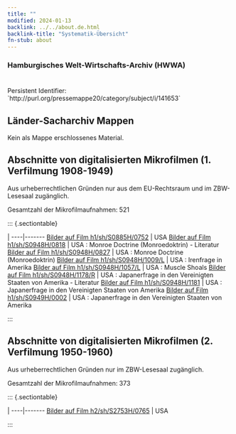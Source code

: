 ```yaml
---
title: ""
modified: 2024-01-13
backlink: ../../about.de.html
backlink-title: "Systematik-Übersicht"
fn-stub: about
---
```


### Hamburgisches Welt-Wirtschafts-Archiv (HWWA)

# 

<div class="hint">Persistent Identifier: `http://purl.org/pressemappe20/category/subject/i/141653`</div>







## Länder-Sacharchiv Mappen





Kein als Mappe erschlossenes Material.



<a id="filmsections" />

## Abschnitte von digitalisierten Mikrofilmen (1. Verfilmung 1908-1949)

<p>Aus urheberrechtlichen Gründen nur aus dem EU-Rechtsraum und im ZBW-Lesesaal zugänglich.</p>


<p>Gesamtzahl der Mikrofilmaufnahmen: 521</p>





::: {.sectiontable}

 | 
----|-------
<a class="btn" href="https://pm20.zbw.eu/film/h1/sh/S0885H/0752" rel="nofollow">Bilder auf Film h1/sh/S0885H/0752</a> | USA
<a class="btn" href="https://pm20.zbw.eu/film/h1/sh/S0948H/0818" rel="nofollow">Bilder auf Film h1/sh/S0948H/0818</a> | USA : Monroe Doctrine (Monroedoktrin) - Literatur
<a class="btn" href="https://pm20.zbw.eu/film/h1/sh/S0948H/0827" rel="nofollow">Bilder auf Film h1/sh/S0948H/0827</a> | USA : Monroe Doctrine (Monroedoktrin)
<a class="btn" href="https://pm20.zbw.eu/film/h1/sh/S0948H/1009/L" rel="nofollow">Bilder auf Film h1/sh/S0948H/1009/L</a> | USA : Irenfrage in Amerika
<a class="btn" href="https://pm20.zbw.eu/film/h1/sh/S0948H/1057/L" rel="nofollow">Bilder auf Film h1/sh/S0948H/1057/L</a> | USA : Muscle Shoals
<a class="btn" href="https://pm20.zbw.eu/film/h1/sh/S0948H/1178/R" rel="nofollow">Bilder auf Film h1/sh/S0948H/1178/R</a> | USA : Japanerfrage in den Vereinigten Staaten von Amerika - Literatur
<a class="btn" href="https://pm20.zbw.eu/film/h1/sh/S0948H/1181" rel="nofollow">Bilder auf Film h1/sh/S0948H/1181</a> | USA : Japanerfrage in den Vereinigten Staaten von Amerika
<a class="btn" href="https://pm20.zbw.eu/film/h1/sh/S0949H/0002" rel="nofollow">Bilder auf Film h1/sh/S0949H/0002</a> | USA : Japanerfrage in den Vereinigten Staaten von Amerika


:::




## Abschnitte von digitalisierten Mikrofilmen (2. Verfilmung 1950-1960)

<p>Aus urheberrechtlichen Gründen nur im ZBW-Lesesaal zugänglich.</p>


<p>Gesamtzahl der Mikrofilmaufnahmen: 373</p>





::: {.sectiontable}

 | 
----|-------
<a class="btn" href="https://pm20.zbw.eu/film/h2/sh/S2753H/0765" rel="nofollow">Bilder auf Film h2/sh/S2753H/0765</a> | USA


:::
















